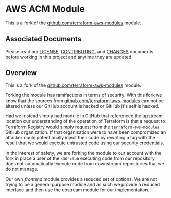 # AWS ACM Module
This is a fork of the [github.com/terraform-aws-modules][fork] module.

## Associated Documents
Please read our [LICENSE][lice], [CONTRIBUTING][cont], and [CHANGES][chge]
documents before working in this project and anytime they are updated.

## Overview
This is a fork of the [github.com/terraform-aws-modules][fork] module.

Forking the module has ramifactions in terms of security. With this fork we know
that the sources from [github.com/terraform-aws-modules][fork] can not be
altered unless our GitHub account is hacked or GitHub it's self is hacked.

Had we instead simply had module in GitHub that referenced the upstream location
our understanding of the operation of Terraform is that a request to Terraform
Registry would simply request from the `terraform-aws-modules` GitHub
organization. If that organisation were to have been compromized an attacker
could potentionally inject their code by rewriting a tag with the result that we
would execute untrusted code using our security credentials.

In the interest of safety, we are forking the module to our account with the
fork in place a user of the `s3d-club` executing code from our repository does
not automatically execute code from downstream repositories that we do not
manage.

Our own _frontend_ module provides a reduced set of options. We are not trying
to be a general purpose module and as such we provide a reduced interface and
then use the upstream module for our implementation.

[chge]: ./CHANGES.md
[cont]: ./CONTRIBUTING.md
[fork]: https://github.com/terraform-aws-modules/terraform-aws-acm
[lice]: ./LICENSE.md
